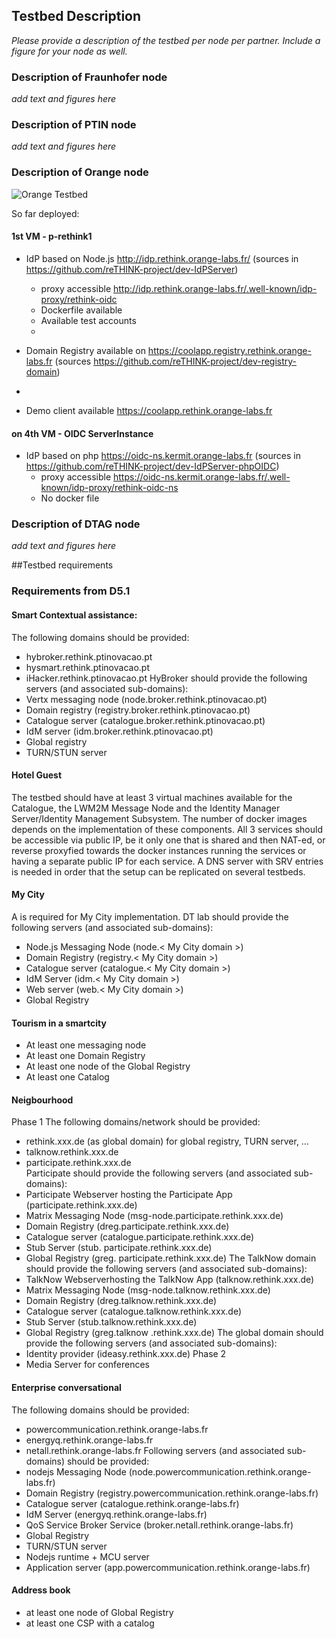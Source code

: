 ## Testbed Description

*Please provide a description of the testbed per node per partner.  Include a figure for your node as well.*

### Description of Fraunhofer node
*add text and figures here*

### Description of PTIN node
*add text and figures here*

### Description of Orange node
![Orange Testbed](https://cloud.githubusercontent.com/assets/10738516/11059983/8ed924c6-879d-11e5-8e1c-03b218465d88.png)

So far deployed:
#### 1st VM - p-rethink1
 * IdP based on Node.js http://idp.rethink.orange-labs.fr/ (sources in https://github.com/reTHINK-project/dev-IdPServer)
   * proxy accessible http://idp.rethink.orange-labs.fr/.well-known/idp-proxy/rethink-oidc
   * Dockerfile available
   * Available test accounts
    *  

 * Domain Registry available on https://coolapp.registry.rethink.orange-labs.fr (sources https://github.com/reTHINK-project/dev-registry-domain)
  *  
  
* Demo client available https://coolapp.rethink.orange-labs.fr 
  
#### on 4th VM - OIDC ServerInstance
 * IdP based on php https://oidc-ns.kermit.orange-labs.fr (sources in https://github.com/reTHINK-project/dev-IdPServer-phpOIDC)
   * proxy accessible https://oidc-ns.kermit.orange-labs.fr/.well-known/idp-proxy/rethink-oidc-ns
   * No docker file
 
### Description of DTAG node
*add text and figures here*

##Testbed requirements
### Requirements from D5.1
#### Smart Contextual assistance:
The following domains should be provided:
 * hybroker.rethink.ptinovacao.pt
 * hysmart.rethink.ptinovacao.pt
 * iHacker.rethink.ptinovacao.pt
HyBroker should provide the following servers (and associated sub-domains):
 * Vertx messaging node (node.broker.rethink.ptinovacao.pt)
 * Domain registry (registry.broker.rethink.ptinovacao.pt)
 * Catalogue server (catalogue.broker.rethink.ptinovacao.pt)
 * IdM server (idm.broker.rethink.ptinovacao.pt)
 * Global registry
 * TURN/STUN server

#### Hotel Guest
The testbed should have at least 3 virtual machines available for the Catalogue, the LWM2M Message Node and the Identity Manager Server/Identity Management Subsystem. The number of docker images depends on the implementation of these components. All 3 services should be accessible via public IP, be it only one that is shared and then NAT-ed, or reverse proxyfied towards the docker instances running the services or having a separate public IP for each service. A DNS server with SRV entries is needed in order that the setup can be replicated on several testbeds.

#### My City
A <My City domain> is required for My City implementation.
DT lab should provide the following servers (and associated sub-domains):
 * Node.js Messaging Node (node.< My City domain >)
 * Domain Registry (registry.< My City domain >)
 * Catalogue server (catalogue.< My City domain >)
 * IdM Server (idm.< My City domain >)
 * Web server (web.< My City domain >)
 * Global Registry

#### Tourism in a smartcity
  * At least one messaging node 
  * At least one Domain Registry
  * At least one node of the Global Registry
  * At least one Catalog
  
#### Neigbourhood
Phase 1
The following domains/network should be provided:
* rethink.xxx.de (as global domain) for global registry, TURN server, …
* talknow.rethink.xxx.de
* participate.rethink.xxx.de  
Participate should provide the following servers (and associated sub-domains):
* Participate Webserver hosting the Participate App (participate.rethink.xxx.de)
* Matrix Messaging Node (msg-node.participate.rethink.xxx.de)
* Domain Registry (dreg.participate.rethink.xxx.de)
* Catalogue server (catalogue.participate.rethink.xxx.de)
* Stub Server (stub. participate.rethink.xxx.de)
* Global Registry (greg. participate.rethink.xxx.de)
The TalkNow domain should provide the following servers (and associated sub-domains):
* TalkNow Webserverhosting the TalkNow App (talknow.rethink.xxx.de)
* Matrix Messaging Node (msg-node.talknow.rethink.xxx.de)
* Domain Registry (dreg.talknow.rethink.xxx.de)
* Catalogue server (catalogue.talknow.rethink.xxx.de)
* Stub Server (stub.talknow.rethink.xxx.de)
* Global Registry (greg.talknow .rethink.xxx.de)
The global domain should provide the following servers (and associated sub-domains):
* Identity provider (ideasy.rethink.xxx.de)
Phase 2
 * Media Server for conferences

#### Enterprise conversational 
The following domains should be provided:
* powercommunication.rethink.orange-labs.fr
* energyq.rethink.orange-labs.fr
* netall.rethink.orange-labs.fr
Following servers (and associated sub-domains) should be provided:
* nodejs Messaging Node (node.powercommunication.rethink.orange-labs.fr)
* Domain Registry (registry.powercommunication.rethink.orange-labs.fr)
* Catalogue server (catalogue.rethink.orange-labs.fr)
* IdM Server (energyq.rethink.orange-labs.fr)
* QoS Service Broker Service (broker.netall.rethink.orange-labs.fr)
* Global Registry
* TURN/STUN server
* Nodejs runtime + MCU server
* Application server (app.powercommunication.rethink.orange-labs.fr)

#### Address book
 * at least one node of Global Registry
 * at least one CSP with a catalog


